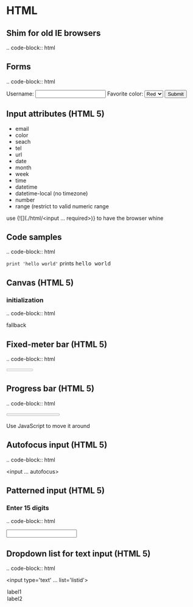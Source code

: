 # HTML
Shim for old IE browsers
------------------------

.. code-block:: html

 <!--[if lt IE 9]>
 <script src="<http://html5shim.googlecode.com/svn/trunk/html5.js>"></script>
 <![endif]-->

Forms
-----

.. code-block:: html

 <form name="input" action="script.php" method="get">
 Username: <input type="text" name="user" />
 Favorite color:
 <select name="color">
   <option value="red">Red</option>
   <option value="blue">Blue</option>
 </select>
 <input type="submit" value="Submit" />
 </form>

Input attributes (HTML 5)
-------------------------


* email
* color
* seach
* tel
* url
* date
* month
* week
* time
* datetime
* datetime-local (no timezone)
* number
* range (restrict to valid numeric range


use {![](./html/<input ... required>)} to have the browser whine

Code samples
------------

.. code-block:: html

 <code>print 'hello world'</code> prints <samp>hello world</samp>

Canvas (HTML 5)
---------------


### initialization

.. code-block:: html

 <canvas id='id' height='600' width='800'>fallback</canvas>
 <script type='text/javascript'>
   var canvas = document.getElementById(id)
   if (canvas.getContext) {
 var context = canvas.getContext(type)
   }
 </script>

Fixed-meter bar (HTML 5)
------------------------

.. code-block:: html

 <meter value='num' min='num' max='num' optimum='num'>fallback display</meter>

Progress bar (HTML 5)
---------------------

.. code-block:: html

 <progress value='num' max='num'>fallback display</progress>

Use JavaScript to move it around

Autofocus input (HTML 5)
------------------------


.. code-block:: html
 
 <input ... autofocus>

Patterned input (HTML 5)
------------------------


### Enter 15 digits

.. code-block:: html

 <input type='text' pattern='[0-9]{15}'>

Dropdown list for text input (HTML 5)
-------------------------------------

.. code-block:: html

 <input type='text' ... list='listid'>
 <datalist id='id'>
   <option label='label1' value='value1'>
   <option label='label2' value='value2'>
 </datalist>

Editable content
----------------

.. code-block:: html

 <p contenteditable="true">

Link for phone numbers (mobile)
-------------------------------

International calling code is required

.. code-block:: html

 <a href="tel:+14035555555">403-555-5555</a>

### To handle an extension

.. code-block:: html

 <a href="tel:+14035555555p23">403-555-5555 ext. 23</a>

### To use a fax line:

.. code-block:: html

 <a href="fax:+14035555555">403-555-5555</a>

Doctype (HTML 5)
----------------

	<!doctype html>

Semantic tags (HTML 5)
----------------------


* <section>
* <nav>
* <article>
* <hgroup> (for article tag)


.. code-block:: html

 <article>
   <hgroup>
  <h1>Title</h1>
  <h2>Byline</h2>
   </hgroup>
 </article>


* <p> (In HTML 5, don't use the p tag for paragraph breaks - it *must* be used for paragraphs)
* <figure> (for article tag)
* <figcaption> (for figure tag)
* <aside> (for p tags)


Good meta tags to have
----------------------

* <http://commoncrawl.org/>
* <title> - up to 70 characters of relevant text
* <meta name=”description” content=”155 characters of message matching text”>
* <link rel=”author” href=”<https://plus.google.com/[YOUR> PERSONAL G+ PROFILE HERE]”/>
* <a href=”<https://plus.google.com/[YOUR> PERSONAL G+ PROFILE NUMBER]” rel=”me”>Me on Google+</a>
* <link rel=”publisher” href=”<https://plus.google.com/[YOUR> BUSINESS G+ PROFILE HERE]”/>
* [OpenGraph](./opengraph.markdown)
* [Web Services:Twitter](../web_services/twitter.markdown)


<http://www.iacquire.com/blog/18-meta-tags-every-webpage-should-have-in-2013>

HTML entities for accents
-------------------------


| Modifier   | Example | HTML     |
|------------|---------|----------|
| Grave      | à       | &agrave; |
| Acute      | á       | &aacute; |
| Circumflex | â       | &acirc;  |
| Tilde      | ã       | &atilde; |
| Umlaut     | ä       | &auml;   |
| Cedil      | ç       | &ccedil; |


